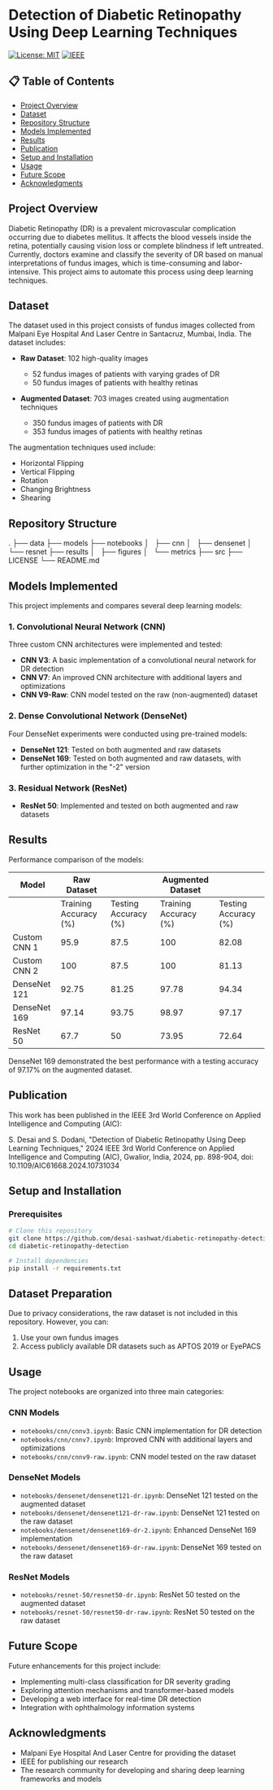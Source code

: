 # Detection of Diabetic Retinopathy Using Deep Learning Techniques

[![License: MIT](https://img.shields.io/badge/License-MIT-yellow.svg)](https://opensource.org/licenses/MIT)
[![IEEE](https://img.shields.io/badge/Publication-IEEE-blue)](https://doi.org/10.1109/AIC61668.2024.10731034)

## 📋 Table of Contents
- [Project Overview](#project-overview)
- [Dataset](#dataset)
- [Repository Structure](#repository-structure)
- [Models Implemented](#models-implemented)
- [Results](#results)
- [Publication](#publication)
- [Setup and Installation](#setup-and-installation)
- [Usage](#usage)
- [Future Scope](#future-scope)
- [Acknowledgments](#acknowledgments)

## Project Overview
Diabetic Retinopathy (DR) is a prevalent microvascular complication occurring due to diabetes mellitus. It affects the blood vessels inside the retina, potentially causing vision loss or complete blindness if left untreated. Currently, doctors examine and classify the severity of DR based on manual interpretations of fundus images, which is time-consuming and labor-intensive. This project aims to automate this process using deep learning techniques.

## Dataset
The dataset used in this project consists of fundus images collected from Malpani Eye Hospital And Laser Centre in Santacruz, Mumbai, India. The dataset includes:

- **Raw Dataset**: 102 high-quality images
  - 52 fundus images of patients with varying grades of DR
  - 50 fundus images of patients with healthy retinas

- **Augmented Dataset**: 703 images created using augmentation techniques
  - 350 fundus images of patients with DR
  - 353 fundus images of patients with healthy retinas

The augmentation techniques used include:
- Horizontal Flipping
- Vertical Flipping
- Rotation
- Changing Brightness
- Shearing

## Repository Structure
.
├── data
├── models
├── notebooks
│   ├── cnn
│   ├── densenet
│   └── resnet
├── results
│   ├── figures
│   └── metrics
├── src
├── LICENSE
└── README.md

## Models Implemented
This project implements and compares several deep learning models:

### 1. Convolutional Neural Network (CNN)
Three custom CNN architectures were implemented and tested:
- **CNN V3**: A basic implementation of a convolutional neural network for DR detection
- **CNN V7**: An improved CNN architecture with additional layers and optimizations
- **CNN V9-Raw**: CNN model tested on the raw (non-augmented) dataset

### 2. Dense Convolutional Network (DenseNet)
Four DenseNet experiments were conducted using pre-trained models:
- **DenseNet 121**: Tested on both augmented and raw datasets
- **DenseNet 169**: Tested on both augmented and raw datasets, with further optimization in the "-2" version

### 3. Residual Network (ResNet)
- **ResNet 50**: Implemented and tested on both augmented and raw datasets

## Results
Performance comparison of the models:

| Model | Raw Dataset |  | Augmented Dataset |  |
| --- | --- | --- | --- | --- |
| | Training Accuracy (%) | Testing Accuracy (%) | Training Accuracy (%) | Testing Accuracy (%) |
| Custom CNN 1 | 95.9 | 87.5 | 100 | 82.08 |
| Custom CNN 2 | 100 | 87.5 | 100 | 81.13 |
| DenseNet 121 | 92.75 | 81.25 | 97.78 | 94.34 |
| DenseNet 169 | 97.14 | 93.75 | 98.97 | 97.17 |
| ResNet 50 | 67.7 | 50 | 73.95 | 72.64 |

DenseNet 169 demonstrated the best performance with a testing accuracy of 97.17% on the augmented dataset.

## Publication
This work has been published in the IEEE 3rd World Conference on Applied Intelligence and Computing (AIC):

S. Desai and S. Dodani, "Detection of Diabetic Retinopathy Using Deep Learning Techniques," 2024 IEEE 3rd World Conference on Applied Intelligence and Computing (AIC), Gwalior, India, 2024, pp. 898-904, doi: 10.1109/AIC61668.2024.10731034

## Setup and Installation
### Prerequisites
```bash
# Clone this repository
git clone https://github.com/desai-sashwat/diabetic-retinopathy-detection.git
cd diabetic-retinopathy-detection

# Install dependencies
pip install -r requirements.txt
```

## Dataset Preparation
Due to privacy considerations, the raw dataset is not included in this repository. However, you can:
1. Use your own fundus images
2. Access publicly available DR datasets such as APTOS 2019 or EyePACS

## Usage
The project notebooks are organized into three main categories:

### CNN Models
- `notebooks/cnn/cnnv3.ipynb`: Basic CNN implementation for DR detection
- `notebooks/cnn/cnnv7.ipynb`: Improved CNN with additional layers and optimizations
- `notebooks/cnn/cnnv9-raw.ipynb`: CNN model tested on the raw dataset

### DenseNet Models
- `notebooks/densenet/densenet121-dr.ipynb`: DenseNet 121 tested on the augmented dataset
- `notebooks/densenet/densenet121-dr-raw.ipynb`: DenseNet 121 tested on the raw dataset
- `notebooks/densenet/densenet169-dr-2.ipynb`: Enhanced DenseNet 169 implementation
- `notebooks/densenet/densenet169-dr-raw.ipynb`: DenseNet 169 tested on the raw dataset

### ResNet Models
- `notebooks/resnet-50/resnet50-dr.ipynb`: ResNet 50 tested on the augmented dataset
- `notebooks/resnet-50/resnet50-dr-raw.ipynb`: ResNet 50 tested on the raw dataset

## Future Scope
Future enhancements for this project include:
- Implementing multi-class classification for DR severity grading
- Exploring attention mechanisms and transformer-based models
- Developing a web interface for real-time DR detection
- Integration with ophthalmology information systems

## Acknowledgments
- Malpani Eye Hospital And Laser Centre for providing the dataset
- IEEE for publishing our research
- The research community for developing and sharing deep learning frameworks and models
